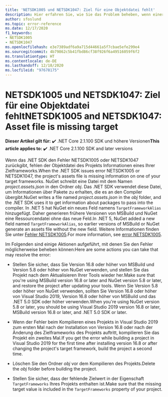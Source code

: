 ```yaml
---
title: 'NETSDK1005 und NETSDK1047: Ziel für eine Objektdatei fehlt'
description: Hier erfahren Sie, wie Sie das Problem beheben, wenn einer Objektdatei ein Ziel fehlt.
author: sfoslund
ms.topic: error-reference
ms.date: 12/17/2020
f1_keywords:
- NETSDK1005
- NETSDK1047
ms.openlocfilehash: e3e7389adf6a9a715d44661a5f7cbae5efe299e4
ms.sourcegitcommit: 4b79862c5b41fbd86cf38f926f6a49516059f6f2
ms.translationtype: HT
ms.contentlocale: de-DE
ms.lasthandoff: 12/18/2020
ms.locfileid: "97678175"
---
```

# <a name="netsdk1005-and-netsdk1047-asset-file-is-missing-target"></a><span data-ttu-id="1d875-103">NETSDK1005 und NETSDK1047: Ziel für eine Objektdatei fehlt</span><span class="sxs-lookup"><span data-stu-id="1d875-103">NETSDK1005 and NETSDK1047: Asset file is missing target</span></span>

<span data-ttu-id="1d875-104">**Dieser Artikel gilt für:** ✔️ .NET Core 2.1.100 SDK und höhere Versionen</span><span class="sxs-lookup"><span data-stu-id="1d875-104">**This article applies to:** ✔️ .NET Core 2.1.100 SDK and later versions</span></span>

<span data-ttu-id="1d875-105">Wenn das .NET SDK den Fehler NETSDK1005 oder NETSDK1047 zurückgibt, fehlen der Objektdatei des Projekts Informationen eines Ihrer Zielframeworks.</span><span class="sxs-lookup"><span data-stu-id="1d875-105">When the .NET SDK issues error NETSDK1005 or NETSDK1047, the project's assets file is missing information on one of your target frameworks.</span></span> <span data-ttu-id="1d875-106">NuGet schreibt eine Datei mit dem Namen *project.assets.json* in den Ordner *obj*. Das .NET SDK verwendet diese Datei, um Informationen über Pakete zu erhalten, die es an den Compiler übergibt.</span><span class="sxs-lookup"><span data-stu-id="1d875-106">NuGet writes a file named *project.assets.json* in the *obj* folder, and the .NET SDK uses it to get information about packages to pass into the compiler.</span></span> <span data-ttu-id="1d875-107">In .NET 5 hat NuGet ein neues Feld namens `TargetFrameworkAlias` hinzugefügt. Daher generieren frühere Versionen von MSBuild und NuGet eine Ressourcendatei ohne das neue Feld.</span><span class="sxs-lookup"><span data-stu-id="1d875-107">In .NET 5, NuGet added a new field named `TargetFrameworkAlias`, so earlier versions of MSBuild or NuGet generate an assets file without the new field.</span></span> <span data-ttu-id="1d875-108">Weitere Informationen finden Sie unter [Fehler NETSDK1005](https://developercommunity.visualstudio.com/content/problem/1248649/error-netsdk1005-assets-file-projectassetsjson-doe.html).</span><span class="sxs-lookup"><span data-stu-id="1d875-108">For more information, see [error NETSDK1005](https://developercommunity.visualstudio.com/content/problem/1248649/error-netsdk1005-assets-file-projectassetsjson-doe.html).</span></span>

<span data-ttu-id="1d875-109">Im Folgenden sind einige Aktionen aufgeführt, mit denen Sie den Fehler möglicherweise beheben können:</span><span class="sxs-lookup"><span data-stu-id="1d875-109">Here are some actions you can take that may resolve the error:</span></span>

* <span data-ttu-id="1d875-110">Stellen Sie sicher, dass Sie Version 16.8 oder höher von MSBuild und Version 5.8 oder höher von NuGet verwenden, und stellen Sie das Projekt nach dem Aktualisieren Ihrer Tools wieder her.</span><span class="sxs-lookup"><span data-stu-id="1d875-110">Make sure that you're using MSBuild version 16.8 or later and NuGet version 5.8 or later, and restore the project after updating your tools.</span></span> <span data-ttu-id="1d875-111">Wenn Sie Version 5.8 oder höher von NuGet verwenden, sollten Sie Version 16.8 oder höher von Visual Studio 2019, Version 16.8 oder höher von MSBuild und das .NET 5.0 SDK oder höher verwenden.</span><span class="sxs-lookup"><span data-stu-id="1d875-111">When you're using NuGet version 5.8 or later, you should be using Visual Studio 2019 version 16.8 or later, MSBuild version 16.8 or later, and .NET 5.0 SDK or later.</span></span>

* <span data-ttu-id="1d875-112">Wenn der Fehler beim Kompilieren eines Projekts in Visual Studio 2019 zum ersten Mal nach der Installation von Version 16.8 oder nach der Änderung des Zielframeworks des Projekts auftritt, kompilieren Sie das Projekt ein zweites Mal.</span><span class="sxs-lookup"><span data-stu-id="1d875-112">If you get the error while building a project in Visual Studio 2019 for the first time after installing version 16.8 or after changing the project's target framework, build the project a second time.</span></span>

* <span data-ttu-id="1d875-113">Löschen Sie den Ordner *obj* vor dem Kompilieren des Projekts.</span><span class="sxs-lookup"><span data-stu-id="1d875-113">Delete the *obj* folder before building the project.</span></span>

* <span data-ttu-id="1d875-114">Stellen Sie sicher, dass der fehlende Zielwert in der Eigenschaft `TargetFrameworks` Ihres Projekts enthalten ist.</span><span class="sxs-lookup"><span data-stu-id="1d875-114">Make sure that the missing target value is included in the `TargetFrameworks` property of your project.</span></span>
